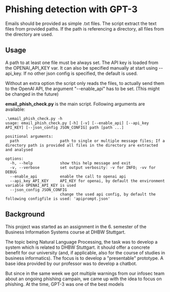 # Phishing detection with GPT-3

Emails should be provided as simple .txt files. 
The script extract the text files from provided paths. 
If the path is referencing a directory, all files from the directory are used.

## Usage
A path to at least one file must be always set. 
The API key is loaded from the OPENAI_API_KEY var. 
It can also be specified manually at start using --api_key.
If no other json config is specified, the default is used.

Without an extra option the script only reads the files, 
to actually send them to the OpenAI API, the argument "--enable_api" has to be set.
(This might be changed in the future)

**email_phish_check.py** is the main script. Following arguments are available: 
```
.\email_phish_check.py -h
usage: email_phish_check.py [-h] [-v] [--enable_api] [--api_key API_KEY] [--json_config JSON_CONFIG] path [path ...]

positional arguments:
  path                  path to single or multiple message files; If a directory path is provided all files in the directory are extracted and analysed

options:
  -h, --help            show this help message and exit
  -v, --verbose         set output verbosity: -v for INFO; -vv for DEBUG
  --enable_api          enable the call to openai api
  --api_key API_KEY     API_KEY for openai, by default the environment variable OPENAI_API_KEY is used
  --json_config JSON_CONFIG
                        change the used api config, by default the following configfile is used: 'apiprompt.json'

```



## Background
This project was started as an assignment in the 6. semester of the Business Information Systems course at DHBW Stuttgart.

The topic being Natural Language Processing, the task was to develop a system 
which is related to DHBW Stuttgart. it should offer a concrete benefit for our university 
(and, if applicable, also for the course of studies in business informatics).
The focus is to develop a "presentable" prototype.
A base idea provided by our professor was to develop a chatbot.

But since in the same week we got multiple warnings from our infosec team about an ongoing phishing campain, 
we came up with the idea to focus on phishing. At the time, GPT-3 was one of the best models 
